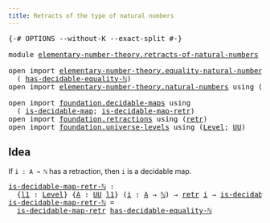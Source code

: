 ```yaml
---
title: Retracts of the type of natural numbers
---
```


<pre class="Agda"><a id="65" class="Symbol">{-#</a> <a id="69" class="Keyword">OPTIONS</a> <a id="77" class="Pragma">--without-K</a> <a id="89" class="Pragma">--exact-split</a> <a id="103" class="Symbol">#-}</a>

<a id="108" class="Keyword">module</a> <a id="115" href="elementary-number-theory.retracts-of-natural-numbers.html" class="Module">elementary-number-theory.retracts-of-natural-numbers</a> <a id="168" class="Keyword">where</a>

<a id="175" class="Keyword">open</a> <a id="180" class="Keyword">import</a> <a id="187" href="elementary-number-theory.equality-natural-numbers.html" class="Module">elementary-number-theory.equality-natural-numbers</a> <a id="237" class="Keyword">using</a>
  <a id="245" class="Symbol">(</a> <a id="247" href="elementary-number-theory.equality-natural-numbers.html#1796" class="Function">has-decidable-equality-ℕ</a><a id="271" class="Symbol">)</a>
<a id="273" class="Keyword">open</a> <a id="278" class="Keyword">import</a> <a id="285" href="elementary-number-theory.natural-numbers.html" class="Module">elementary-number-theory.natural-numbers</a> <a id="326" class="Keyword">using</a> <a id="332" class="Symbol">(</a><a id="333" href="elementary-number-theory.natural-numbers.html#1548" class="Datatype">ℕ</a><a id="334" class="Symbol">)</a>

<a id="337" class="Keyword">open</a> <a id="342" class="Keyword">import</a> <a id="349" href="foundation.decidable-maps.html" class="Module">foundation.decidable-maps</a> <a id="375" class="Keyword">using</a>
  <a id="383" class="Symbol">(</a> <a id="385" href="foundation.decidable-maps.html#772" class="Function">is-decidable-map</a><a id="401" class="Symbol">;</a> <a id="403" href="foundation.decidable-maps.html#883" class="Function">is-decidable-map-retr</a><a id="424" class="Symbol">)</a>
<a id="426" class="Keyword">open</a> <a id="431" class="Keyword">import</a> <a id="438" href="foundation.retractions.html" class="Module">foundation.retractions</a> <a id="461" class="Keyword">using</a> <a id="467" class="Symbol">(</a><a id="468" href="foundation-core.retractions.html#607" class="Function">retr</a><a id="472" class="Symbol">)</a>
<a id="474" class="Keyword">open</a> <a id="479" class="Keyword">import</a> <a id="486" href="foundation.universe-levels.html" class="Module">foundation.universe-levels</a> <a id="513" class="Keyword">using</a> <a id="519" class="Symbol">(</a><a id="520" href="Agda.Primitive.html#597" class="Postulate">Level</a><a id="525" class="Symbol">;</a> <a id="527" href="foundation-core.universe-levels.html#235" class="Primitive">UU</a><a id="529" class="Symbol">)</a>
</pre>
## Idea

If `i : A → ℕ` has a retraction, then `i` is a decidable map.

<pre class="Agda"><a id="is-decidable-map-retr-ℕ"></a><a id="616" href="elementary-number-theory.retracts-of-natural-numbers.html#616" class="Function">is-decidable-map-retr-ℕ</a> <a id="640" class="Symbol">:</a>
  <a id="644" class="Symbol">{</a><a id="645" href="elementary-number-theory.retracts-of-natural-numbers.html#645" class="Bound">l1</a> <a id="648" class="Symbol">:</a> <a id="650" href="Agda.Primitive.html#597" class="Postulate">Level</a><a id="655" class="Symbol">}</a> <a id="657" class="Symbol">{</a><a id="658" href="elementary-number-theory.retracts-of-natural-numbers.html#658" class="Bound">A</a> <a id="660" class="Symbol">:</a> <a id="662" href="foundation-core.universe-levels.html#235" class="Primitive">UU</a> <a id="665" href="elementary-number-theory.retracts-of-natural-numbers.html#645" class="Bound">l1</a><a id="667" class="Symbol">}</a> <a id="669" class="Symbol">(</a><a id="670" href="elementary-number-theory.retracts-of-natural-numbers.html#670" class="Bound">i</a> <a id="672" class="Symbol">:</a> <a id="674" href="elementary-number-theory.retracts-of-natural-numbers.html#658" class="Bound">A</a> <a id="676" class="Symbol">→</a> <a id="678" href="elementary-number-theory.natural-numbers.html#1548" class="Datatype">ℕ</a><a id="679" class="Symbol">)</a> <a id="681" class="Symbol">→</a> <a id="683" href="foundation-core.retractions.html#607" class="Function">retr</a> <a id="688" href="elementary-number-theory.retracts-of-natural-numbers.html#670" class="Bound">i</a> <a id="690" class="Symbol">→</a> <a id="692" href="foundation.decidable-maps.html#772" class="Function">is-decidable-map</a> <a id="709" href="elementary-number-theory.retracts-of-natural-numbers.html#670" class="Bound">i</a>
<a id="711" href="elementary-number-theory.retracts-of-natural-numbers.html#616" class="Function">is-decidable-map-retr-ℕ</a> <a id="735" class="Symbol">=</a>
  <a id="739" href="foundation.decidable-maps.html#883" class="Function">is-decidable-map-retr</a> <a id="761" href="elementary-number-theory.equality-natural-numbers.html#1796" class="Function">has-decidable-equality-ℕ</a>
</pre>